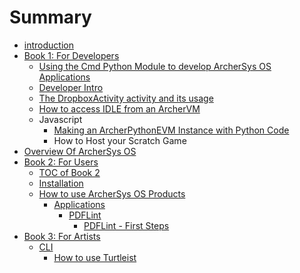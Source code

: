 # Summary

* [introduction](README.md)
* [Book 1: For Developers](developer.md)
   * [Using the Cmd Python Module to develop ArcherSys OS Applications](developer/python/lib_cmd.md)
   * [Developer Intro](developer/README.md)
   * [The DropboxActivity activity and its usage](developer/python/dropboxactivity.md)
   * [How to access IDLE from an ArcherVM](developer/python/how_to_use_idle.md)
   * Javascript
       * [Making an ArcherPythonEVM Instance with Python Code](making_an_archerpythonevm_instance_with_python_code.md)
       * How to Host your Scratch Game
* [Overview Of ArcherSys OS](overview_of_archersys_os.md)
* [Book 2: For Users](users/README.md)
   * [TOC of Book 2](toc_of_book_2.md)
   * [Installation](users/installation/README.md)
   * [How to use ArcherSys OS Products](users/how_to_use_archersys_os_products.md)
       * [Applications](applications.md)
           * [PDFLint](users/apps/pdflint/README.md)
               * [PDFLint - First Steps](users/apps/pdflint/pdflint_first_steps.md)
* [Book  3: For Artists](artists/README.md)
   * [CLI](artists/CLI/README.md)
       * [How to use Turtleist](artists/CLI/Turtleist/README.md)

